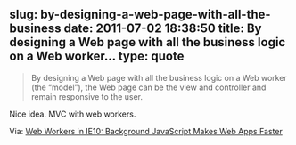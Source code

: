 slug: by-designing-a-web-page-with-all-the-business
date: 2011-07-02 18:38:50
title: By designing a Web page with all the business logic on a Web worker...
type: quote
---

> By designing a Web page with all the business logic on a Web worker (the “model”), the Web page can be the view and controller and remain responsive to the user.

Nice idea. MVC with web workers.

 Via: [Web Workers in IE10: Background JavaScript Makes Web Apps Faster](http://blogs.msdn.com/b/ie/archive/2011/07/01/web-workers-in-ie10-background-javascript-makes-web-apps-faster.aspx)
